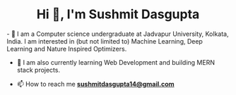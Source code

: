 <h1 align="center">Hi 👋, I'm Sushmit Dasgupta</h1>
  - 🔭 I am a Computer science undergraduate at Jadvapur University, Kolkata, India. I am interested in (but not limited to) Machine Learning, Deep Learning and Nature Inspired Optimizers.  
  
  - 🌱 I am also currently learning Web Development and building MERN stack projects.
    
  - 📫 How to reach me **sushmitdasgupta14@gmail.com**


<!--
**sushmit14/sushmit14** is a ✨ _special_ ✨ repository because its `README.md` (this file) appears on your GitHub profile.

Here are some ideas to get you started:

- 
- 🤔 I’m looking for help with ...
- 💬 Ask me about ...
- 📫 How to reach me: ...
- 😄 Pronouns: ...
- ⚡ Fun fact: ...
-->



